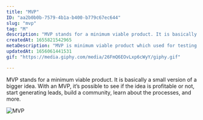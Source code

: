 ```yaml
---
title: "MVP"
ID: "aa2b0b0b-7579-4b1a-b400-b779c67ec644"
slug: "mvp"
tag: "M"
description: "MVP stands for a minimum viable product. It is basically a small version of a bigger idea. With an MVP, it’s possible to see if the idea is profitable or not, start generating leads, build a community, learn about the processes, and more. "
createdAt: 1655821542965
metaDescription: "MVP is minimum viable product which used for testing the idea or start generating leads. "
updatedAt: 1656061441531
gif: "https://media.giphy.com/media/26FmQ6EOvLxp6cWyY/giphy.gif"

---
```

MVP stands for a minimum viable product. It is basically a small version of a bigger idea. With an MVP, it’s possible to see if the idea is profitable or not, start generating leads, build a community, learn about the processes, and more. 

![MVP](https://media.giphy.com/media/26FmQ6EOvLxp6cWyY/giphy.gif)